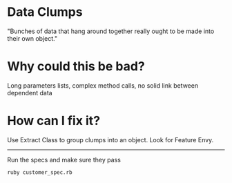 # Data Clumps

"Bunches of data that hang around together really ought to be made into their own object."

# Why could this be bad?

Long parameters lists, complex method calls, no solid link between dependent data

# How can I fix it?

Use Extract Class to group clumps into an object. Look for Feature Envy.

---

Run the specs and make sure they pass

```shell
ruby customer_spec.rb
```
